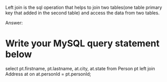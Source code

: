 Left join is the sql operation that helps to join two tables(one table primary key that added in the second table) and access the data from two tables.

Answer:
# Write your MySQL query statement below
select pt.firstname, pt.lastname, at.city, at.state from Person pt left join Address at on at.personId = pt.personId;
